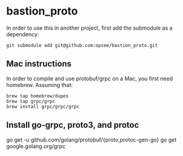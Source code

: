 # bastion_proto

In order to use this in another project, first add the submodule as a dependency:

`git submodule add git@github.com:opsee/bastion_proto.git`

## Mac instructions

In order to compile and use protobuf/grpc on a Mac, you first need homebrew. Assuming that:

```
brew tap homebrew/dupes
brew tap grpc/grpc
brew install grpc/grpc/grpc
```

## Install go-grpc, proto3, and protoc
go get -u github.com/golang/protobuf/{proto,protoc-gen-go}
go get google.golang.org/grpc
